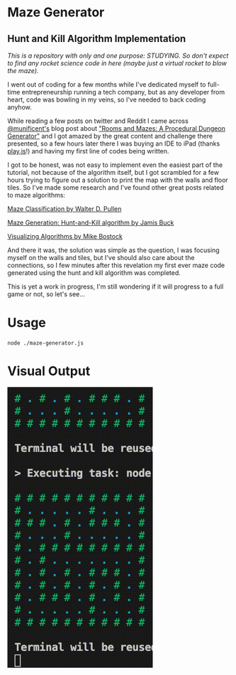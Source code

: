 # Maze Generator
## Hunt and Kill Algorithm Implementation

_This is a repository with only and one purpose: STUDYING. So don't expect to find any rocket science code in here (maybe just a virtual rocket to blow the maze)._

I went out of coding for a few months while I've dedicated myself to full-time entrepreneurship running a tech company, but as any developer from heart, code was bowling in my veins, so I've needed to back coding anyhow.

While reading a few posts on twitter and Reddit I came across [@munificent's](https://github.com/munificent) blog post about ["Rooms and Mazes: A Procedural Dungeon Generator"](http://journal.stuffwithstuff.com/2014/12/21/rooms-and-mazes/) and I got amazed by the great content and challenge there presented, so a few hours later there I was buying an IDE to iPad (thanks [play.js](https://apps.apple.com/us/app/play-js-javascript-ide/id1423330822)!) and having my first line of codes being written.

I got to be honest, was not easy to implement even the easiest part of the tutorial, not because of the algorithm itself, but I got scrambled for a few hours trying to figure out a solution to print the map with the walls and floor tiles. So I've made some research and I've found other great posts related to maze algorithms:

[Maze Classification by Walter D. Pullen](http://www.astrolog.org/labyrnth/algrithm.htm)

[Maze Generation: Hunt-and-Kill algorithm by Jamis Buck](http://weblog.jamisbuck.org/2011/1/24/maze-generation-hunt-and-kill-algorithm)

[Visualizing Algorithms by Mike Bostock](https://bost.ocks.org/mike/algorithms/#maze-generation)

And there it was, the solution was simple as the question, I was focusing myself on the walls and tiles, but I've should also care about the connections, so I few minutes after this revelation my first ever maze code generated using the hunt and kill algorithm was completed.

This is yet a work in progress, I'm still wondering if it will progress to a full game or not, so let's see...

# Usage

`node ./maze-generator.js`

# Visual Output

![Maze Generator](https://raw.githubusercontent.com/douglasgimli/maze-generator-js/master/examples/maze-generator-js.gif "Maze Generator")